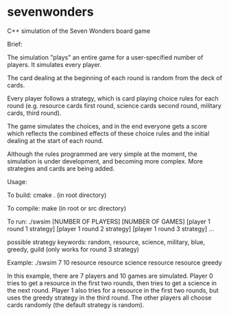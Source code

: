 # sevenwonders
C++ simulation of the Seven Wonders board game

Brief:

The simulation "plays" an entire game for a user-specified number of players. It simulates every player.

The card dealing at the beginning of each round is random from the deck of cards. 

Every player follows a strategy, which is card playing choice rules for each round (e.g. resource cards first round, science cards second round, military cards, third round). 

The game simulates the choices, and in the end everyone gets a score which reflects the combined effects of these choice rules and the initial dealing at the start of each round. 

Although the rules programmed are very simple at the moment, the simulation is under development, and becoming more complex. More strategies and cards are being added. 

Usage:

To build: cmake . (in root directory)

To compile: make (in root or src directory) 

To run: ./swsim [NUMBER OF PLAYERS] [NUMBER OF GAMES] [player 1 round 1 strategy] [player 1 round 2 strategy] [player 1 round 3 strategy] ...

possible strategy keywords: random, resource, science, military, blue, greedy, guild (only works for round 3 strategy)

Example: ./swsim 7 10 resource resource science resource resource greedy 

In this example, there are 7 players and 10 games are simulated.
Player 0 tries to get a resource in the first two rounds, then tries to get a science in the next round.
Player 1 also tries for a resource in the first two rounds, but uses the greedy strategy in the third round.
The other players all choose cards randomly (the default strategy is random).


